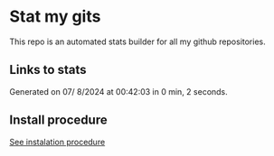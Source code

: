 # Stat my gits

This repo is an automated stats builder for all my github repositories.

## Links to stats


Generated on 07/ 8/2024 at 00:42:03 in 0 min, 2 seconds.

## Install procedure

[See instalation procedure](./src/install.md)
